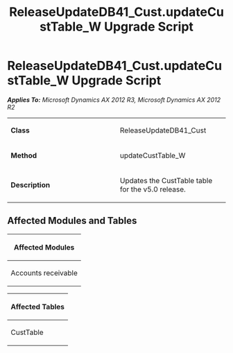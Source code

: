 ﻿---
title: ReleaseUpdateDB41_Cust.updateCustTable_W Upgrade Script
TOCTitle: ReleaseUpdateDB41_Cust.updateCustTable_W Upgrade Script
ms:assetid: 7b2256e4-f1c3-829f-a9dc-840ba694ce1f
ms:mtpsurl: https://msdn.microsoft.com/en-us/library/JJ719428(v=AX.60)
ms:contentKeyID: 49709219
ms.date: 05/18/2015
mtps_version: v=AX.60
---

# ReleaseUpdateDB41\_Cust.updateCustTable\_W Upgrade Script 


_**Applies To:** Microsoft Dynamics AX 2012 R3, Microsoft Dynamics AX 2012 R2_

<table>
<colgroup>
<col style="width: 50%" />
<col style="width: 50%" />
</colgroup>
<tbody>
<tr class="odd">
<td><p><strong>Class</strong></p></td>
<td><p>ReleaseUpdateDB41_Cust</p></td>
</tr>
<tr class="even">
<td><p><strong>Method</strong></p></td>
<td><p>updateCustTable_W</p></td>
</tr>
<tr class="odd">
<td><p><strong>Description</strong></p></td>
<td><p>Updates the CustTable table for the v5.0 release.</p></td>
</tr>
</tbody>
</table>


## Affected Modules and Tables

<table>
<colgroup>
<col style="width: 100%" />
</colgroup>
<thead>
<tr class="header">
<th><p>Affected Modules</p></th>
</tr>
</thead>
<tbody>
<tr class="odd">
<td><p>Accounts receivable</p></td>
</tr>
</tbody>
</table>


<table>
<colgroup>
<col style="width: 100%" />
</colgroup>
<thead>
<tr class="header">
<th><p>Affected Tables</p></th>
</tr>
</thead>
<tbody>
<tr class="odd">
<td><p>CustTable</p></td>
</tr>
</tbody>
</table>

  


